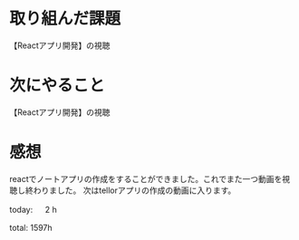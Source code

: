 # 取り組んだ課題
【Reactアプリ開発】の視聴

# 次にやること
【Reactアプリ開発】の視聴

# 感想
reactでノートアプリの作成をすることができました。これでまた一つ動画を視聴し終わりました。
次はtellorアプリの作成の動画に入ります。

today: 　 2 h

total: 1597h

